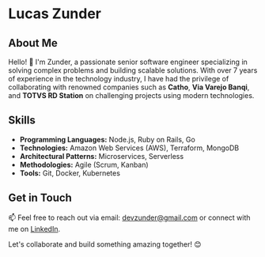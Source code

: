 # Lucas Zunder

## About Me

Hello! 👋 I'm Zunder, a passionate senior software engineer specializing in solving complex problems and building scalable solutions. With over 7 years of experience in the technology industry, I have had the privilege of collaborating with renowned companies such as **Catho**, **Via Varejo Banqi**, and **TOTVS RD Station** on challenging projects using modern technologies.

## Skills

- **Programming Languages:** Node.js, Ruby on Rails, Go
- **Technologies:** Amazon Web Services (AWS), Terraform, MongoDB
- **Architectural Patterns:** Microservices, Serverless
- **Methodologies:** Agile (Scrum, Kanban)
- **Tools:** Git, Docker, Kubernetes

## Get in Touch

📫 Feel free to reach out via email: [devzunder@gmail.com](mailto:devzunder@gmail.com) or connect with me on [LinkedIn](https://www.linkedin.com/in/zunder/).

Let's collaborate and build something amazing together! 😊
